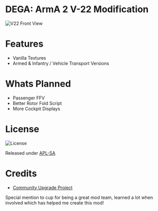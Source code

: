 DEGA: ArmA 2 V-22 Modification
==============

![V22 Front View](https://raw.githubusercontent.com/deltagamer/DEGA_SUV/main/Release_Notes/20210214143044_1.jpg)

Features
=========
* Vanilla Textures
* Armed & Infantry / Vehicle Transport Versions

Whats Planned
=========

* Passenger FFV
* Better Rotor Fold Script
* More Cockpit Displays

License
=============

![License](https://www.bohemia.net/assets/img/licenses/APL-SA.png)

Released under [APL-SA](https://www.bohemia.net/community/licenses/arma-public-license-share-alike/)

Credits
=============

* [Community Upgrade Project](https://www.cup-arma3.org/)


Special mention to cup for being a great mod team, learned a lot when involved which has helped me create this mod!
